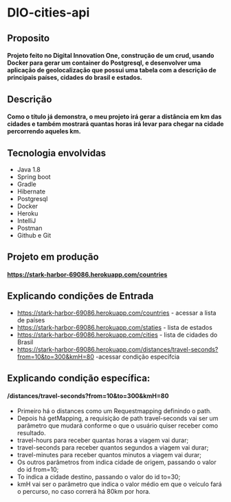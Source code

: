 # DIO-cities-api
## Proposito<br>
#### Projeto feito no Digital Innovation One, construção de um crud, usando Docker para gerar um container do Postgresql, e desenvolver uma aplicação de geolocalização que possui uma tabela com a descrição de principais países, cidades do brasil e estados.

## Descrição <br>
#### Como o título já demonstra, o meu projeto irá gerar a distância em km das cidades e também mostrará quantas horas irá levar para chegar na cidade percorrendo aqueles km.

## Tecnologia envolvidas

*	Java 1.8
*	 Spring boot
*	 Gradle
*	 Hibernate
*	 Postgresql
*	 Docker
*	Heroku
*	IntelliJ
*	Postman
*	Github e Git


## Projeto em produção
#### https://stark-harbor-69086.herokuapp.com/countries

## Explicando condições de Entrada
* https://stark-harbor-69086.herokuapp.com/countries - acessar a lista de países
* https://stark-harbor-69086.herokuapp.com/staties - lista de estados
* https://stark-harbor-69086.herokuapp.com/cities - lista de cidades do Brasil
* https://stark-harbor-69086.herokuapp.com/distances/travel-seconds?from=10&to=300&kmH=80 -acessar condição específcia

## Explicando condição específica:
#### /distances/travel-seconds?from=10&to=300&kmH=80
* Primeiro há o distances como um Requestmapping definindo o path. 
* Depois há getMapping, a requisição de path travel-seconds vai ser um parâmetro que mudará conforme o que o usuário quiser receber como resultado. 
* travel-hours para receber quantas horas a viagem vai durar;
* travel-seconds para receber quantos segundos a viagem vai durar; 
* travel-minutes para receber quantos minutos a viagem vai durar;
* Os outros parâmetros from indica cidade de origem, passando o valor do id from=10;
* To indica a cidade destino, passando o valor do id to=30;
* kmH vai ser o parâmetro que indica o valor médio em que o veículo fará o percurso, no caso correrá há 80km por hora.


